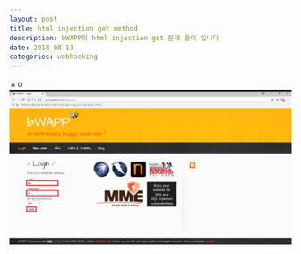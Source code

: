 ```yaml
---
layout: post
title: html injection get method
description: bWAPP의 html injection get 문제 풀이 입니다
date: 2018-08-13
categories: webhacking
---
```



ㅎㅇ
![image1](/assets/images/2018-08-13-html_injection_get/1.png)